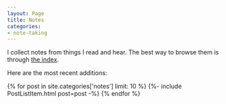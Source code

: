 ```yaml
---
layout: Page
title: Notes
categories:
- note-taking
---
```


I collect notes from things I read and hear.
The best way to browse them is through [the index](/tags).

Here are the most recent additions:

{% for post in site.categories['notes'] limit: 10 %}
{%- include PostListItem.html post=post -%}
{% endfor %}
